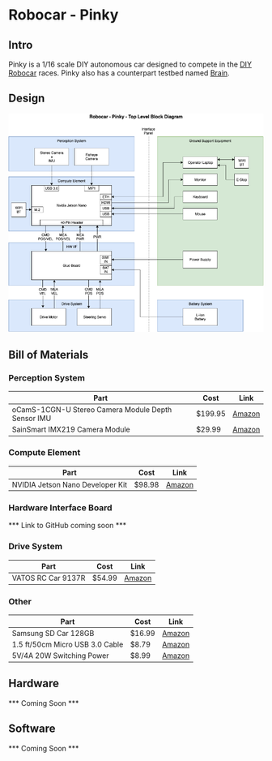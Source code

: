 # Robocar - Pinky	

## Intro
Pinky is a 1/16 scale DIY autonomous car designed to compete in the [DIY Robocar](https://diyrobocars.com) races. Pinky also has a counterpart testbed named [Brain](Brain).

## Design
<img src="Design/Pinky_Top_Level.png">

## Bill of Materials

### Perception System
Part | Cost  |  Link
------------ | ------------- | -------------
oCamS-1CGN-U Stereo Camera Module Depth Sensor IMU | $199.95 | [Amazon](https://www.amazon.com/Stereo-Shutter-Disparity-WITHROBOT-oCamS-1CGN-U/dp/B07R5NG6HK/)
SainSmart IMX219 Camera Module | $29.99  | [Amazon](https://www.amazon.com/gp/product/B07VFFRX4C)

### Compute Element
Part | Cost  |  Link
------------ | ------------- | -------------
NVIDIA Jetson Nano Developer Kit | $98.98 | [Amazon](https://www.amazon.com/gp/product/B07PZHBDKT/)

### Hardware Interface Board
*** Link to GitHub coming soon ***

### Drive System
Part | Cost  |  Link
------------ | ------------- | -------------
VATOS RC Car 9137R | $54.99 | [Amazon](https://www.amazon.com/gp/product/B07QRRJZDG/)

### Other
Part | Cost  |  Link
------------ | ------------- | -------------
Samsung SD Car 128GB | $16.99 | [Amazon](https://www.amazon.com/gp/product/B06XWZWYVP/)
1.5 ft/50cm Micro USB 3.0 Cable | $8.79 | [Amazon](https://www.amazon.com/gp/product/B075CL915V/)
5V/4A 20W Switching Power | $8.99 | [Amazon](https://www.amazon.com/gp/product/B01N4HYWAM/)


## Hardware
*** Coming Soon ***

## Software
*** Coming Soon ***